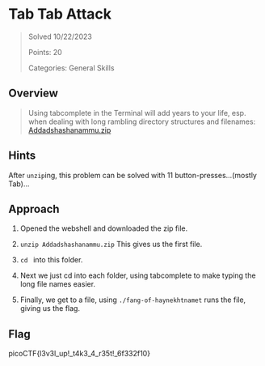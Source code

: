 # Tab Tab Attack

>Solved 10/22/2023
>
>Points: 20
>
>Categories: General Skills

## Overview

>Using tabcomplete in the Terminal will add years to your life, esp. when dealing with long rambling directory structures and filenames: [Addadshashanammu.zip](https://mercury.picoctf.net/static/72712e82413e78cc8aa8d553ffea42b0/Addadshashanammu.zip)

## Hints

After `unzip`ing, this problem can be solved with 11 button-presses...(mostly Tab)...

## Approach

1. Opened the webshell and downloaded the zip file.

2. `unzip Addadshashanammu.zip` This gives us the first file.

3. `cd ` into this folder.

4. Next we just cd into each folder, using tabcomplete to make typing the long file names easier.

5. Finally, we get to a file, using `./fang-of-haynekhtnamet` runs the file, giving us the flag.

## Flag
picoCTF{l3v3l_up!_t4k3_4_r35t!_6f332f10}
